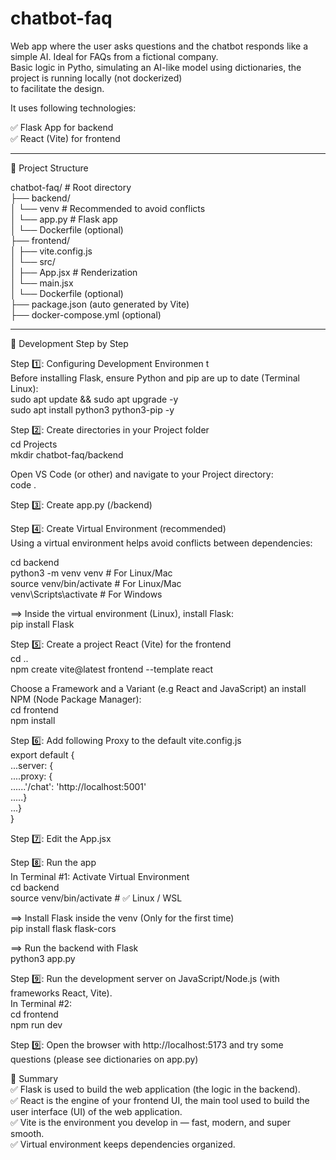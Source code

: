# chatbot-faq
Web app where the user asks questions and the chatbot responds like a simple AI. Ideal for FAQs from a fictional company.  
Basic logic in Pytho, simulating an AI-like model using dictionaries, the project is running locally (not dockerized)  
to facilitate the design.  

It uses following technologies:    

✅ Flask App for backend  
✅ React (Vite) for frontend  

__________________________________________________________________________________________________

📂 Project Structure    

chatbot-faq/       # Root directory   
├── backend/  
│   └── venv       # Recommended to avoid conflicts  
│   └── app.py     # Flask app  
│   └── Dockerfile (optional)  
├── frontend/  
│   ├── vite.config.js  
│   └── src/  
│       ├── App.jsx   # Renderization  
│       └── main.jsx  
│   └── Dockerfile (optional)  
├── package.json (auto generated by Vite)  
├── docker-compose.yml (optional)  
 
___________________________________________________________________________________________________

🚀 Development Step by Step    

Step 1️⃣: Configuring Development Environmen  t  
Before installing Flask, ensure Python and pip are up to date (Terminal Linux):     
sudo apt update && sudo apt upgrade -y    
sudo apt install python3 python3-pip -y    

Step 2️⃣: Create directories in your Project folder  
cd Projects  
mkdir chatbot-faq/backend  

Open VS Code (or other) and navigate to your Project directory:  
code .  

Step 3️⃣: Create app.py  (/backend)   

Step 4️⃣: Create Virtual Environment (recommended)   
Using a virtual environment helps avoid conflicts between dependencies:    

cd backend  
python3 -m venv venv       # For Linux/Mac    
source venv/bin/activate   # For Linux/Mac     
venv\Scripts\activate      # For Windows   

==> Inside the virtual environment (Linux), install Flask:   
pip install Flask     

Step 5️⃣:  Create a project React (Vite) for the frontend  
cd ..  
npm create vite@latest frontend --template react  

Choose a Framework and a Variant (e.g React and JavaScript) an install NPM (Node Package Manager):  
cd frontend  
npm install  

Step 6️⃣:  Add following Proxy to the default vite.config.js   
export default {  
...server: {  
....proxy: {  
......'/chat': 'http://localhost:5001'  
.....}  
...}  
}  

Step 7️⃣:  Edit the App.jsx  

Step 8️⃣:  Run the app  
In Terminal #1: Activate Virtual Environment  
cd backend  
source venv/bin/activate   # ✅ Linux / WSL  

==> Install Flask inside the venv (Only for the first time)  
pip install flask flask-cors  

==> Run the backend with Flask  
python3 app.py  

Step 9️⃣:  Run the development server on JavaScript/Node.js (with frameworks React, Vite).    
In Terminal #2:   
cd frontend  
npm run dev  

Step 9️⃣:  Open the browser with http://localhost:5173 and try some questions (please see dictionaries on app.py)  

🔹 Summary    
✅ Flask is used to build the web application (the logic in the backend).    
✅ React is the engine of your frontend UI, the main tool used to build the user interface (UI) of the web application.  
✅ Vite is the environment you develop in — fast, modern, and super smooth.  
✅ Virtual environment keeps dependencies organized.    



